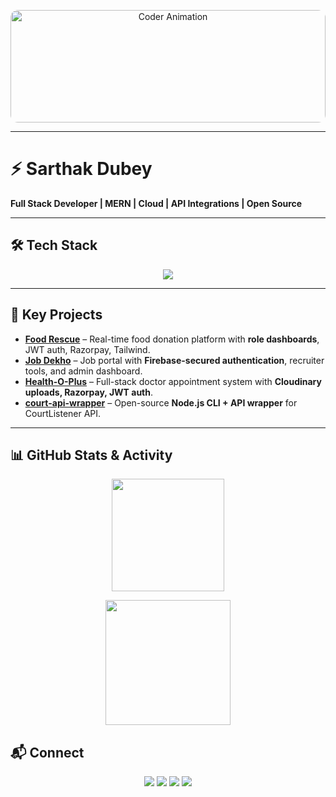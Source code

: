 <p align="center">
  <img src="https://raw.githubusercontent.com/Anmol-Baranwal/Anmol-Baranwal/main/assets/code.gif" 
       alt="Coder Animation" 
       width="100%" height="180" style="object-fit:cover; border-radius:12px;" />
</p>

---

# ⚡ Sarthak Dubey  
**Full Stack Developer | MERN | Cloud | API Integrations | Open Source**

---

## 🛠️ Tech Stack
<p align="center">
  <img src="https://skillicons.dev/icons?i=cpp,c,python,js,html,css,react,nextjs,redux,nodejs,express,fastapi,mongodb,mysql,redis,firebase,tailwind,bootstrap,git,github,postman,selenium,vercel&perline=10" />
</p>

---

## 🚀 Key Projects
- **[Food Rescue](https://github.com/sarthakdubeyy12/FoodRescue)** – Real-time food donation platform with **role dashboards**, JWT auth, Razorpay, Tailwind.  
- **[Job Dekho](https://github.com/sarthakdubeyy12/Job-Dekho)** – Job portal with **Firebase-secured authentication**, recruiter tools, and admin dashboard.  
- **[Health-O-Plus](https://github.com/sarthakdubeyy12/Health-O-Plus)** – Full-stack doctor appointment system with **Cloudinary uploads, Razorpay, JWT auth**.  
- **[court-api-wrapper](https://github.com/sarthakdubeyy12/court-api-wrapper)** – Open-source **Node.js CLI + API wrapper** for CourtListener API.  

---

## 📊 GitHub Stats & Activity

<p align="center">
  <img src="https://streak-stats.demolab.com?user=sarthakdubeyy12&theme=radical" height="180"/>
</p>

<p align="center">
  <img src="https://github-contributor-stats.vercel.app/api?username=sarthakdubeyy12&limit=5&theme=radical&combine_all_yearly_contributions=true" height="200"/>
</p>

## 📬 Connect
<p align="center">
  <a href="mailto:dubeysarthak47@gmail.com"><img src="https://img.shields.io/badge/Gmail-red?logo=gmail&logoColor=white" /></a>
  <a href="https://sarthak-portfolio-website.vercel.app"><img src="https://img.shields.io/badge/Portfolio-blue?logo=vercel" /></a>
  <a href="https://linkedin.com/in/sarthak-dubey13/"><img src="https://img.shields.io/badge/LinkedIn-blue?logo=linkedin" /></a>
  <a href="https://github.com/sarthakdubeyy12"><img src="https://img.shields.io/badge/GitHub-black?logo=github" /></a>
</p>
